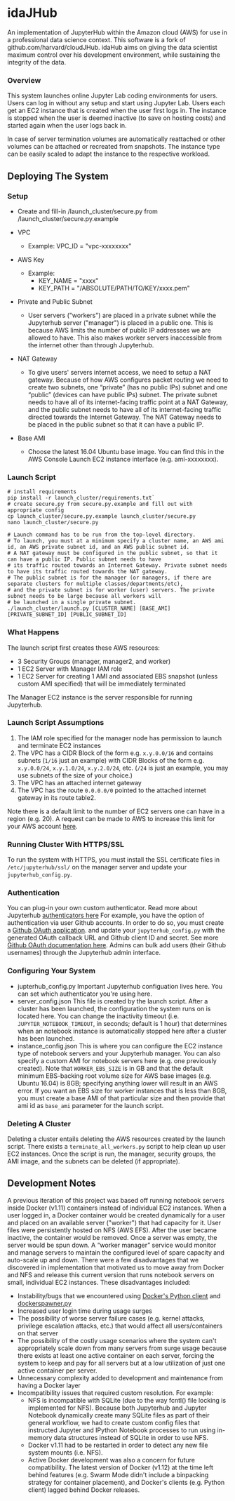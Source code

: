idaJHub
=======================
An implementation of JupyterHub within the Amazon cloud (AWS) for use in a professional data science context.
This software is a fork of github.com/harvard/cloudJHub.
idaHub aims on giving the data scientist maximum control over his development environment, while sustaining the integrity of the data.

### Overview ###

This system launches online Jupyter Lab coding environments for users. Users can log in without any setup and
start using Jupyter Lab. Users each get an EC2 instance that is created when the user first logs in. The instance
is stopped when the user is deemed inactive (to save on hosting costs) and started again when the user logs back in.

In case of server termination volumes are automatically reattached or other volumes can be attached or recreated from snapshots.
The instance type can be easily scaled to adapt the instance to the respective workload.

Deploying The System
-----------------------------------
### Setup ###

- Create and fill-in /launch_cluster/secure.py from /launch_cluster/secure.py.example

- VPC
  - Example: VPC_ID = "vpc-xxxxxxxx"

- AWS Key
  - Example:
     - KEY_NAME = "xxxx"
     - KEY_PATH = "/ABSOLUTE/PATH/TO/KEY/xxxx.pem"

- Private and Public Subnet
  - User servers ("workers") are placed in a private subnet while the Jupyterhub server ("manager") is placed in a public 
one. This is because AWS limits the number of public IP addressses we are allowed to have. This also makes worker servers 
inaccessible from the internet other than through Jupyterhub.

- NAT Gateway
  - To give users' servers internet access, we need to setup a NAT gateway. Because of how AWS configures packet routing 
we need to create two subnets, one “private” (has no public IPs) subnet and  one “public” (devices can have public IPs) subnet. 
The private subnet needs to have all of its internet-facing traffic point at a NAT Gateway, and the public subnet needs to 
have all of its internet-facing traffic directed towards the Internet Gateway. The NAT Gateway needs to be placed in the 
public subnet so that it can have a public IP.

- Base AMI
  - Choose the latest 16.04 Ubuntu base image. You can find this in the AWS Console Launch EC2 instance interface (e.g. ami-xxxxxxxx).

### Launch Script ###
```
# install requirements
pip install -r launch_cluster/requirements.txt`
# create secure.py from secure.py.example and fill out with appropriate config
cp launch_cluster/secure.py.example launch_cluster/secure.py
nano launch_cluster/secure.py

# Launch command has to be run from the top-level directory.
# To launch, you must at a minimum specify a cluster name, an AWS ami id, an AWS private subnet id, and an AWS public subnet id.
# A NAT gateway must be configured in the public subnet, so that it can have a public IP. Public subnet needs to have
# its traffic routed towards an Internet Gateway. Private subnet needs to have its traffic routed towards the NAT gateway.
# The public subnet is for the manager (or managers, if there are separate clusters for multiple classes/departments/etc),
# and the private subnet is for worker (user) servers. The private subnet needs to be large because all workers will
# be launched in a single private subnet.
./launch_cluster/launch.py [CLUSTER_NAME] [BASE_AMI] [PRIVATE_SUBNET_ID] [PUBLIC_SUBNET_ID]

```

### What Happens ###
The launch script first creates these AWS resources:

* 3 Security Groups (manager, manager2, and worker)
* 1 EC2 Server with Manager IAM role
* 1 EC2 Server for creating 1 AMI and associated EBS snapshot (unless custom AMI specified) that will be immediately terminated

The Manager EC2 instance is the server responsible for running Jupyterhub.

### Launch Script Assumptions ###
1. The IAM role specified for the manager node has permission to launch and terminate EC2 instances
2. The VPC has a CIDR Block of the form e.g. `x.y.0.0/16` and contains subnets (`1/16` just an example)
with CIDR Blocks of the form e.g. `x.y.0.0/24`, `x.y.1.0/24`, `x.y.2.0/24`, etc. (`/24` is just an example,
you may use subnets of the size of your choice.)
3. The VPC has an attached internet gateway
4. The VPC has the route `0.0.0.0/0` pointed to the attached internet gateway
in its route table2.

Note there is a default limit to the number of EC2 servers one can have in a region (e.g. 20). A request can be made to AWS
to increase this limit for your AWS account [here](http://docs.aws.amazon.com/general/latest/gr/aws_service_limits.html).

### Running Cluster With HTTPS/SSL ###
To run the system with HTTPS, you must install the SSL certificate files in `/etc/jupyterhub/ssl/` on the manager server and
update your `jupyterhub_config.py`.

### Authentication ###
You can plug-in your own custom authenticator. Read more about Jupyterhub [authenticators here](http://jupyterhub.readthedocs.io/en/latest/authenticators.html)
For example, you have the option of authentication via user Github accounts. In order to do so,
you must create a [Github OAuth application](https://github.com/settings/applications/new>).
and update your `jupyterhub_config.py` with the generated OAuth callback URL and Github client ID and secret.
See more [Github OAuth documentation here](https://github.com/jupyterhub/oauthenticator/blob/master/README.md).
Admins can bulk add users (their Github usernames) through the Jupyterhub admin interface. 

### Configuring Your System ###
- jupterhub_config.py
Important Jupyterhub configuation lives here. You can set which authenticator you're using here.
- server_config.json
This file is created by the launch script. After a cluster has been launched, the configuration the system runs on is located here.
You can change the inactivity timeout (i.e. `JUPYTER_NOTEBOOK_TIMEOUT`, in seconds; default is 1 hour) that determines
when an notebook instance is automatically stopped here after a cluster has been launched.
- instance_config.json
This is where you can configure the EC2 instance type of notebook servers and your Jupyterhub manager. You can also
specify a custom AMI for notebook servers here (e.g. one previously created). Note that `WORKER_EBS_SIZE` is in GB
and that the default minimum EBS-backing root volume size for AWS base images (e.g. Ubuntu 16.04) is 8GB;
specifying anything lower will result in an AWS error. If you want an EBS size for worker instances that is less than
8GB, you must create a base AMI of that particular size and then provide that ami id as `base_ami` parameter for the
launch script.

### Deleting A Cluster ###
Deleting a cluster entails deleting the AWS resources created by the launch script. There exists a `terminate_all_workers.py` script to
help clean up user EC2 instances. Once the script is run, the manager, security groups, the AMI image, and the subnets can be
deleted (if appropriate).

Development Notes
-----------------------------------
A previous iteration of this project was based off running notebook servers inside Docker (v1.11) containers instead
of individual EC2 instances. When a user logged in, a Docker container would be created dynamically for a user and placed
on an available server ("worker") that had capacity for it. User files were persistently hosted on NFS (AWS EFS). After the user
became inactive, the container would be removed. Once a server was empty, the server would be spun down. A “worker manager”
service would monitor and manage servers to maintain the configured level of spare capacity and auto-scale up and down.
There were a few disadvantages that we discovered in implementation that motivated us to move away from Docker and NFS and release
this current version that runs notebook servers on small, individual EC2 instances. These disadvantages included:
- Instability/bugs that we encountered using [Docker's Python client](https://github.com/docker/docker-py) and
[dockerspawner.py](https://github.com/jupyterhub/dockerspawner)
- Increased user login time during usage surges
- The possibility of worse server failure cases (e.g. kernel attacks, privilege escalation attacks, etc.) that would
affect all users/containers on that server
- The possibility of the costly usage scenarios where the system can't appropriately scale down from many servers from surge
usage because there exists at least one active container on each server, forcing the system to keep and pay for all servers
but at a low utilization of just one active container per server.
- Unnecessary complexity added to development and maintenance from having a Docker layer
- Incompatibility issues that required custom resolution. For example: 
    - NFS is incompatible with SQLite (due to the way fcntl() file locking is implemented for NFS). Because both Jupyterhub and Jupyter Notebook dynamically create
many SQLite files as part of their general workflow, we had to create custom config files that instructed Jupyter and IPython Notebook processes to run using in-memory data structures
instead of SQLite in order to use NFS. 
    - Docker v1.11 had to be restarted in order to detect any new file system mounts (i.e. NFS). 
    - Active Docker development was also a concern for future compatibility. The latest version of Docker (v1.12) at the time left behind features (e.g. Swarm Mode didn't include a binpacking
strategy for container placement), and Docker's clients (e.g. Python client) lagged behind Docker releases.
